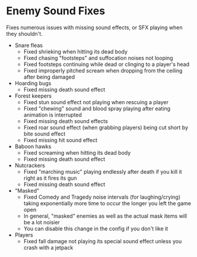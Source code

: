# Enemy Sound Fixes
Fixes numerous issues with missing sound effects, or SFX playing when they shouldn't.
- Snare fleas
  - Fixed shrieking when hitting its dead body
  - Fixed chasing "footsteps" and suffocation noises not looping
  - Fixed footsteps continuing while dead or clinging to a player's head
  - Fixed improperly pitched scream when dropping from the ceiling after being damaged
- Hoarding bugs
  - Fixed missing death sound effect
- Forest keepers
  - Fixed stun sound effect not playing when rescuing a player
  - Fixed "chewing" sound and blood spray playing after eating animation is interrupted
  - Fixed missing death sound effects
  - Fixed roar sound effect (when grabbing players) being cut short by bite sound effect
  - Fixed missing hit sound effect
- Baboon hawks
  - Fixed screaming when hitting its dead body
  - Fixed missing death sound effect
- Nutcrackers
  - Fixed "marching music" playing endlessly after death if you kill it right as it fires its gun
  - Fixed missing death sound effect
- "Masked"
  - Fixed Comedy and Tragedy noise intervals (for laughing/crying) taking exponentially more time to occur the longer you left the game open
  - In general, "masked" enemies as well as the actual mask items will be a lot noisier
  - You can disable this change in the config if you don't like it
- Players
  - Fixed fall damage not playing its special sound effect unless you crash with a jetpack